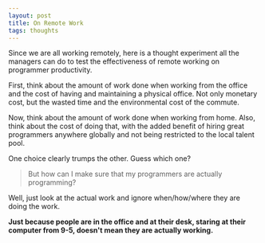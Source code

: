 ```yaml
---
layout: post
title: On Remote Work
tags: thoughts
---
```


Since we are all working remotely, here is a thought experiment all the managers can do to test the effectiveness of remote working on programmer productivity. 

First, think about the amount of work done when working from the office and the cost of having and maintaining a physical office. Not only monetary cost, but the wasted time and the environmental cost of the commute.

Now, think about the amount of work done when working from home. Also, think about the cost of doing that, with the added benefit of hiring great programmers anywhere globally and not being restricted to the local talent pool.  

One choice clearly trumps the other. Guess which one?

> But how can I make sure that my programmers are actually programming? 

Well, just look at the actual work and ignore when/how/where they are doing the work. 

**Just because people are in the office and at their desk, staring at their computer from 9-5, doesn't mean they are actually working.**  